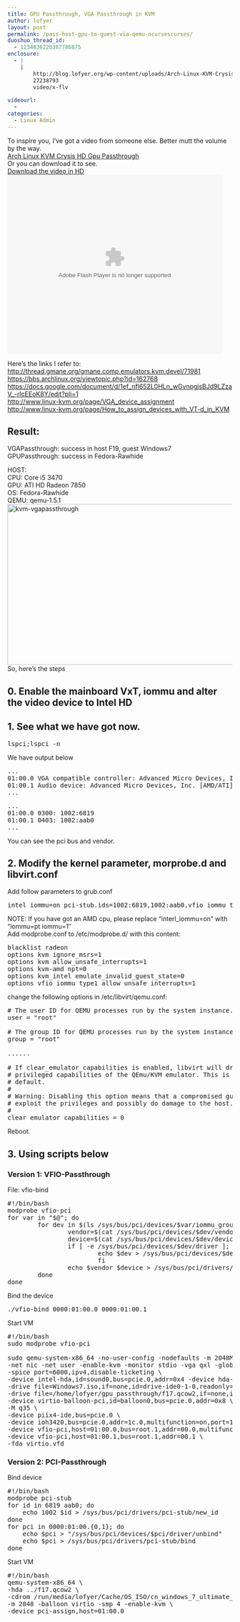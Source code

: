 ```yaml
---
title: GPU Passthrough, VGA Passthrough in KVM
author: lofyer
layout: post
permalink: /pass-host-gpu-to-guest-via-qemu-ncursescurses/
duoshuo_thread_id:
  - 1234836220387786875
enclosure:
  - |
    |
        http://blog.lofyer.org/wp-content/uploads/Arch-Linux-KVM-Crysis-HD.flv
        27238793
        video/x-flv
        
videourl:
  - 
categories:
  - Linux Admin
---
```

To inspire you, I&#8217;ve got a video from someone else. Better mutt the volume by the way.  
<a href="http://www.youtube.com/watch?v=Qi1LdFkRzIs" title="Arch Linux KVM Crysis HD Gpu Passthrough" target="_blank">Arch Linux KVM Crysis HD Gpu Passthrough</a>  
Or you can download it to see.  
<a href="http://blog.lofyer.org/wp-content/uploads/Arch-Linux-KVM-Crysis-HD.flv" title="Download the video" target="_blank">Download the video in HD</a>  
<embed src="http://player.youku.com/player.php/sid/XNTg1MzUwNjY4/v.swf" allowFullScreen="true" quality="high" width="480" height="400" align="middle" allowScriptAccess="always" type="application/x-shockwave-flash">
</embed>

Here&#8217;s the links I refer to:  
<a href="http://thread.gmane.org/gmane.comp.emulators.kvm.devel/71981" title="http://thread.gmane.org/gmane.comp.emulators.kvm.devel/71981" target="_blank">http://thread.gmane.org/gmane.comp.emulators.kvm.devel/71981</a>  
<a href="https://bbs.archlinux.org/viewtopic.php?id=162768" title="https://bbs.archlinux.org/viewtopic.php?id=162768" target="_blank">https://bbs.archlinux.org/viewtopic.php?id=162768</a>  
<a href="https://docs.google.com/document/d/1ef_nfl652L0HLn_wGvnpgjsBJd9LZzaV_-rIcEEoK8Y/edit?pli=1" title="https://docs.google.com/document/d/1ef_nfl652L0HLn_wGvnpgjsBJd9LZzaV_-rIcEEoK8Y/edit?pli=1" target="_blank">https://docs.google.com/document/d/1ef_nfl652L0HLn_wGvnpgjsBJd9LZzaV_-rIcEEoK8Y/edit?pli=1</a>  
<a href="http://www.linux-kvm.org/page/VGA_device_assignment" title="http://www.linux-kvm.org/page/VGA_device_assignment" target="_blank">http://www.linux-kvm.org/page/VGA_device_assignment</a>  
<a href="http://www.linux-kvm.org/page/VGA_device_assignment" title="http://www.linux-kvm.org/page/VGA_device_assignment" target="_blank">http://www.linux-kvm.org/page/How_to_assign_devices_with_VT-d_in_KVM</a>

## Result:  
VGAPassthrough: success in host F19, guest Windows7  
GPUPassthrough: success in Fedora-Rawhide

HOST:  
CPU: Core i5 3470  
GPU: ATI HD Radeon 7850  
OS: Fedora-Rawhide  
QEMU: qemu-1.5.1  
<a href="http://blog.lofyer.org/2013/05/pass-host-gpu-to-guest-via-qemu-ncursescurses/kvm-vgapassthrough/" rel="attachment wp-att-2380"><img src="http://blog.lofyer.org/wp-content/uploads/kvm-vgapassthrough.png" alt="kvm-vgapassthrough" width="614" height="360" class="alignnone size-full wp-image-2380" /></a>  
So, here&#8217;s the steps

## 0. Enable the mainboard VxT, iommu and alter the video device to Intel HD

## 1. See what we have got now.

<pre>lspci;lspci -n
</pre>

We have output below

<pre>...
01:00.0 VGA compatible controller: Advanced Micro Devices, Inc. [AMD/ATI] Pitcairn PRO [Radeon HD 7850]
01:00.1 Audio device: Advanced Micro Devices, Inc. [AMD/ATI] Cape Verde/Pitcairn HDMI Audio [Radeon HD 7700/7800 Series]
...
</pre>

<pre>...
01:00.0 0300: 1002:6819
01:00.1 0403: 1002:aab0
...
</pre>

You can see the pci bus and vendor.

## 2. Modify the kernel parameter, morprobe.d and libvirt.conf

Add follow parameters to grub.conf

<pre>intel_iommu=on pci-stub.ids=1002:6819,1002:aab0,vfio_iommu_type1.allow_unsafe_interrupts=1
</pre>

NOTE: If you have got an AMD cpu, please replace &#8220;interl_iommu=on&#8221; with &#8220;iommu=pt iommu=1&#8243;  
Add modprobe.conf to /etc/modprobe.d/ with this content:

<pre>blacklist radeon
options kvm ignore_msrs=1
options kvm allow_unsafe_interrupts=1
options kvm-amd npt=0
options kvm_intel emulate_invalid_guest_state=0
options vfio_iommu_type1 allow_unsafe_interrupts=1
</pre>

change the following options in /etc/libvirt/qemu.conf:

<pre># The user ID for QEMU processes run by the system instance.
user = "root"

# The group ID for QEMU processes run by the system instance.
group = "root"

......

# If clear_emulator_capabilities is enabled, libvirt will drop all
# privileged capabilities of the QEmu/KVM emulator. This is enabled by
# default.
#
# Warning: Disabling this option means that a compromised guest can
# exploit the privileges and possibly do damage to the host.
#
clear_emulator_capabilities = 0
</pre>

Reboot.

## 3. Using scripts below

### Version 1: VFIO-Passthrough

File: vfio-bind

<pre>#!/bin/bash
modprobe vfio-pci
for var in "$@"; do
        for dev in $(ls /sys/bus/pci/devices/$var/iommu_group/devices); do
                vendor=$(cat /sys/bus/pci/devices/$dev/vendor)
                device=$(cat /sys/bus/pci/devices/$dev/device)
                if [ -e /sys/bus/pci/devices/$dev/driver ]; then
                        echo $dev > /sys/bus/pci/devices/$dev/driver/unbind
                        fi
                echo $vendor $device > /sys/bus/pci/drivers/vfio-pci/new_id
        done
done
</pre>

Bind the device

<pre>./vfio-bind 0000:01:00.0 0000:01:00.1
</pre>

Start VM

<pre>#!/bin/bash
sudo modprobe vfio-pci

sudo qemu-system-x86_64 -no-user-config -nodefaults -m 2048M -smp 4 -boot menu=on \
-net nic -net user -enable-kvm -monitor stdio -vga qxl -global qxl-vga.vram_size=67108864 \
-spice port=6000,ipv4,disable-ticketing \
-device intel-hda,id=sound0,bus=pcie.0,addr=0x4 -device hda-duplex,id=sound0-codec0,bus=sound0.0,cad=0 \
-drive file=Windows7.iso,if=none,id=drive-ide0-1-0,readonly=on,format=raw -device ide-cd,bus=ide.1,unit=0,drive=drive-ide0-1-0,id=ide0-1-0 \
-drive file=/home/lofyer/gpu_passthrough/f17.qcow2,if=none,id=drive-virtio-disk0,format=qcow2,cache=none,werror=stop,rerror=stop,aio=threads -device virtio-blk-pci,scsi=off,bus=pcie.0,addr=0x7,drive=drive-virtio-disk0,id=virtio-disk0,bootindex=1 \
-device virtio-balloon-pci,id=balloon0,bus=pcie.0,addr=0x8 \
-M q35 \
-device piix4-ide,bus=pcie.0 \
-device ioh3420,bus=pcie.0,addr=1c.0,multifunction=on,port=1,chassis=1,id=root.1 \
-device vfio-pci,host=01:00.0,bus=root.1,addr=00.0,multifunction=on,x-vga=on \
-device vfio-pci,host=01:00.1,bus=root.1,addr=00.1 \
-fda virtio.vfd
</pre>

### Version 2: PCI-Passthrough

Bind device

<pre>#!/bin/bash
modprobe pci-stub
for id in 6819 aab0; do
    echo 1002 $id > /sys/bus/pci/drivers/pci-stub/new_id
done
for pci in 0000:01:00.{0,1}; do
    echo $pci > "/sys/bus/pci/devices/$pci/driver/unbind"
    echo $pci > /sys/bus/pci/drivers/pci-stub/bind
done
</pre>

Start VM

<pre>#!/bin/bash
qemu-system-x86_64 \
-hda ../f17.qcow2 \
-cdrom /run/media/lofyer/Cache/OS_ISO/cn_windows_7_ultimate_with_sp1_x64_dvd_u_677408.iso \
-m 2048 -balloon virtio -smp 4 -enable-kvm \
-device pci-assign,host=01:00.0
</pre>